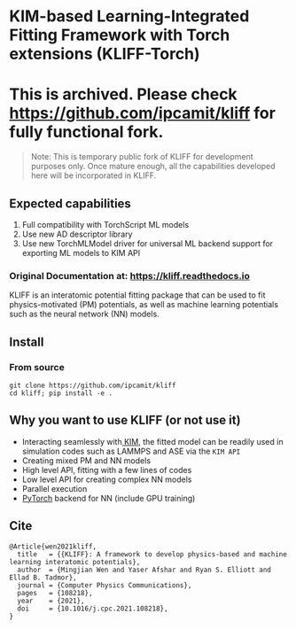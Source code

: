 # KIM-based Learning-Integrated Fitting Framework with Torch extensions (KLIFF-Torch)

# This is archived. Please check <https://github.com/ipcamit/kliff> for fully functional fork.

> Note: This is temporary public fork of KLIFF for development purposes only. Once mature enough, all the capabilities developed 
> here will be incorporated in KLIFF.    

## Expected capabilities
1. Full compatibility with TorchScript ML models
2. Use new AD descriptor library
3. Use new TorchMLModel driver for universal ML backend support for exporting ML models to KIM API

### Original Documentation at: <https://kliff.readthedocs.io>

KLIFF is an interatomic potential fitting package that can be used to fit
physics-motivated (PM) potentials, as well as machine learning potentials such
as the neural network (NN) models.


## Install

### From source
```
git clone https://github.com/ipcamit/kliff
cd kliff; pip install -e .
```


## Why you want to use KLIFF (or not use it)

- Interacting seamlessly with[ KIM](https://openkim.org), the fitted model can
  be readily used in simulation codes such as LAMMPS and ASE via the `KIM API`
- Creating mixed PM and NN models
- High level API, fitting with a few lines of codes
- Low level API for creating complex NN models
- Parallel execution
- [PyTorch](https://pytorch.org) backend for NN (include GPU training)


## Cite

```
@Article{wen2021kliff,
  title   = {{KLIFF}: A framework to develop physics-based and machine learning interatomic potentials},
  author  = {Mingjian Wen and Yaser Afshar and Ryan S. Elliott and Ellad B. Tadmor},
  journal = {Computer Physics Communications},
  pages   = {108218},
  year    = {2021},
  doi     = {10.1016/j.cpc.2021.108218},
}
```
